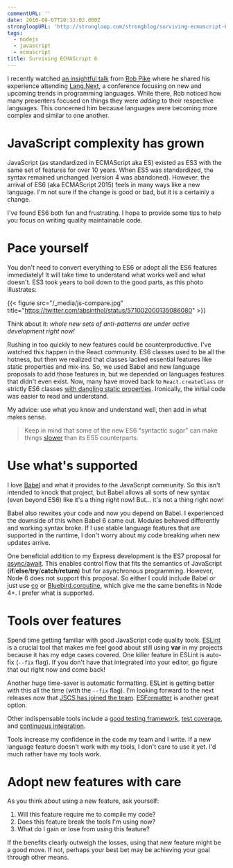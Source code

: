 ```yaml
---
commentURL: ''
date: 2016-08-07T20:33:02.000Z
strongloopURL: 'http://strongloop.com/strongblog/surviving-ecmascript-6'
tags:
  - nodejs
  - javascript
  - ecmascript
title: Surviving ECMAScript 6
---
```


I recently watched [an insightful talk](http://www.thedotpost.com/2015/11/rob-pike-simplicity-is-complicated) from [Rob Pike](https://en.wikipedia.org/wiki/Rob_Pike) where he shared his experience attending [Lang.Next](https://channel9.msdn.com/events/lang-next), a conference focusing on new and upcoming trends in programming languages. While there, Rob noticed how many presenters focused on things they were _adding_ to their respective languages. This concerned him because languages were becoming more complex and similar to one another.

# JavaScript complexity has grown

JavaScript (as standardized in ECMAScript aka ES) existed as ES3 with the same set of features for over 10 years. When ES5 was standardized, the syntax remained unchanged (version 4 was abandoned). However, the arrival of ES6 (aka ECMAScript 2015) feels in many ways like a new language. I'm not sure if the change is good or bad, but it is a certainly a change.

I've found ES6 both fun and frustrating. I hope to provide some tips to help you focus on writing quality maintainable code.

# Pace yourself

You don't need to convert everything to ES6 or adopt all the ES6 features immediately! It will take time to understand what works well and what doesn't. ES3 took years to boil down to the good parts, as this photo illustrates:

{{< figure src="/_media/js-compare.jpg" title="<https://twitter.com/absinthol/status/571002000135086080>" >}}

Think about it: _whole new sets of anti-patterns are under active development right now!_

Rushing in too quickly to new features could be counterproductive. I've watched this happen in the React community. ES6 classes used to be all the hotness, but then we realized that classes lacked essential features like static properties and mix-ins. So, we used Babel and new language proposals to add those features in, but we depended on languages features that didn't even exist. Now, many have moved back to `React.createClass` or strictly ES6 classes [with dangling static properties](https://github.com/reactjs/react-redux/blob/c20ae482a274dd2002b7814dd46ac503efb300ec/src/components/Provider.js#L47). Ironically, the initial code was easier to read and understand.

My advice: use what you know and understand well, then add in what makes sense.

> Keep in mind that some of the new ES6 "syntactic sugar" can make things [slower](https://kpdecker.github.io/six-speed/) than its ES5 counterparts.

# Use what's supported

I love [Babel](https://babeljs.io/) and what it provides to the JavaScript community. So this isn't intended to knock that project, but Babel allows all sorts of new syntax (even beyond ES6) like it's a thing right now! But... it's not a thing right now!

Babel also rewrites your code and now you depend on Babel. I experienced the downside of this when Babel 6 came out. Modules behaved differently and working syntax broke. If I use stable language features that are supported in the runtime, I don't worry about my code breaking when new updates arrive.

One beneficial addition to my Express development is the ES7 proposal for [async/await](https://github.com/tc39/ecmascript-asyncawait). This enables control flow that fits the semantics of JavaScript (**if**/**else**/**try**/**catch**/**return**) but for asynchronous programming. However, Node 6 does not support this proposal. So either I could include Babel or just use [co](https://www.npmjs.com/package/co) or [Bluebird.coroutine](http://bluebirdjs.com/docs/api/promise.coroutine.html), which give me the same benefits in Node 4+. I prefer what is supported.

# Tools over features

Spend time getting familiar with good JavaScript code quality tools. [ESLint](http://eslint.org/) is a crucial tool that makes me feel good about still using **var** in my projects because it has my edge cases covered. One killer feature in ESLint is auto-fix (`--fix` flag). If you don't have that integrated into your editor, go figure that out right now and come back!

Another huge time-saver is automatic formatting. ESLint is getting better with this all the time (with the `--fix` flag). I'm looking forward to the next releases now that [JSCS has joined the team](http://jscs.info/). [ESFormatter](https://github.com/millermedeiros/esformatter) is another great option.

Other indispensable tools include a [good testing framework](https://github.com/substack/tape), [test coverage](https://github.com/gotwarlost/istanbul), and [continuous integration](https://strongloop.com/strongblog/roll-your-own-node-js-ci-server-with-jenkins-part-1/).

Tools increase my confidence in the code my team and I write. If a new language feature doesn't work with my tools, I don't care to use it yet. I'd much rather have my tools work.

# **Adopt new features with care**

As you think about using a new feature, ask yourself:

1. Will this feature require me to compile my code?
2. Does this feature break the tools I'm using now?
3. What do I gain or lose from using this feature?

If the benefits clearly outweigh the losses, using that new feature might be a good move. If not, perhaps your best bet may be achieving your goal through other means.
